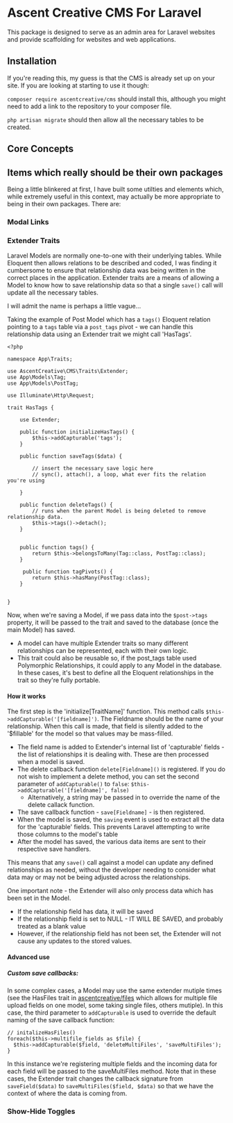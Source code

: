 # Ascent Creative CMS For Laravel 

This package is designed to serve as an admin area for Laravel websites and provide scaffolding for websites and web applications. 

## Installation

If you're reading this, my guess is that the CMS is already set up on your site. If you are looking at starting to use it though:

`composer require ascentcreative/cms` should install this, although you might need to add a link to the repository to your composer file. 

`php artisan migrate` should then allow all the necessary tables to be created.


## Core Concepts


## Items which really should be their own packages

Being a little blinkered at first, I have built some utilties and elements which, while extremely useful in this context, may actually be more appropriate to being in their own packages. There are:

### Modal Links


### Extender Traits

Laravel Models are normally one-to-one with their underlying tables. While Eloquent then allows relations to be described and coded, I was finding it cumbersome to ensure that relationship data was being written in the correct places in the application. Extender traits are a means of allowing a Model to know how to save relationship data so that a single `save()` call will update all the necessary tables. 

I will admit the name is perhaps a little vague... 

Taking the example of Post Model which has a `tags()` Eloquent relation pointing to a `tags` table via a `post_tags` pivot - we can handle this relationship data using an Extender trait we might call 'HasTags'. 

```
<?php

namespace App\Traits;

use AscentCreative\CMS\Traits\Extender;
use App\Models\Tag;
use App\Models\PostTag;

use Illuminate\Http\Request;

trait HasTags {

    use Extender;

    public function initializeHasTags() {
        $this->addCapturable('tags');
    }

    public function saveTags($data) {

        // insert the necessary save logic here
        // sync(), attach(), a loop, what ever fits the relation you're using

    }   

    public function deleteTags() {
        // runs when the parent Model is being deleted to remove relationship data.
        $this->tags()->detach();
    }


    public function tags() {
        return $this->belongsToMany(Tag::class, PostTag::class);
    }

     public function tagPivots() {
        return $this->hasMany(PostTag::class);
    }

 
}
```

Now, when we're saving a Model, if we pass data into the `$post->tags` property, it will be passed to the trait and saved to the database (once the main Model) has saved.

 - A model can have multiple Extender traits so many different relationships can be represented, each with their own logic.
 - This trait could also be reusable so, if the post_tags table used Polymorphic Relationships, it could apply to any Model in the database. In these cases, it's best to define all the Eloquent relationships in the trait so they're fully portable.


#### How it works

The first step is the 'initialize[TraitName]' function. This method calls `$this->addCapturable('[fieldname]')`. The Fieldname should be the name of your relationship. When this call is made, that field is silently added to the '$fillable' for the model so that values may be mass-filled.

 - The field name is added to Extender's internal list of 'capturable' fields - the list of relationships it is dealing with. These are then processed when a model is saved.
 - The delete callback function `delete[Fieldname]()` is registered. If you do not wish to implement a delete method, you can set the second parameter of `addCapturable()` to `false`: `$this->addCapturable('[fieldname]', false)`
     - Alternatively, a string may be passed in to override the name of the delete callack function.
 - The save callback function - `save[Fieldname]` - is then registered.
 - When the model is saved, the `saving` event is used to extract all the data for the 'capturable' fields. This prevents Laravel attempting to write those columns to the model's table
 - After the model has saved, the various data items are sent to their respective save handlers.

This means that any `save()` call against a model can update any defined relationships as needed, without the developer needing to consider what data may or may not be being adjusted across the relationships.

One important note - the Extender will also only process data which has been set in the Model. 

 - If the relationship field has data, it will be saved
 - If the relationship field is set to NULL - IT WILL BE SAVED, and probably treated as a blank value
 - However, if the relationship field has not been set, the Extender will not cause any updates to the stored values.



#### Advanced use

##### Custom save callbacks:

In some complex cases, a Model may use the same extender mutiple times (see the HasFiles trait in [ascentcreative/files](https://github.com/ascentcreative/files) which allows for multiple file upload fields on one model, some taking single files, others mutiple). In this case, the third parameter to `addCapturable` is used to override the default naming of the save callback function:

```
// initalizeHasFiles()
foreach($this->multifile_fields as $file) {
  $this->addCapturable($field, 'deleteMultiFiles', 'saveMultiFiles');
}
```

In this instance we're registering multiple fields and the incoming data for each field will be passed to the saveMultiFiles method. Note that in these cases, the Extender trait changes the callback signature from `saveField($data)` to `saveMultiFiles($field, $data)` so that we have the context of where the data is coming from.










### Show-Hide Toggles

